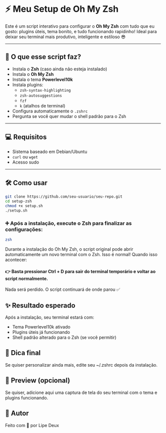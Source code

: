 # ⚡ Meu Setup de Oh My Zsh

Este é um script interativo para configurar o **Oh My Zsh** com tudo que eu gosto: plugins úteis, tema bonito, e tudo funcionando rapidinho! Ideal para deixar seu terminal mais produtivo, inteligente e estiloso 😎

---

## 🚀 O que esse script faz?

- Instala o **Zsh** (caso ainda não esteja instalado)
- Instala o **Oh My Zsh**
- Instala o tema **Powerlevel10k**
- Instala plugins:
  - `zsh-syntax-highlighting`
  - `zsh-autosuggestions`
  - `fzf`
  - `k` (atalhos de terminal)
- Configura automaticamente o `.zshrc`
- Pergunta se você quer mudar o shell padrão para o Zsh

---

## 💻 Requisitos

- Sistema baseado em Debian/Ubuntu
- `curl` ou `wget`
- Acesso sudo

---

## 🛠️ Como usar

```bash
git clone https://github.com/seu-usuario/seu-repo.git
cd setup-zsh
chmod +x setup.sh
./setup.sh
```
### ➕ Após a instalação, execute o Zsh para finalizar as configurações:
```bash
zsh
```

Durante a instalação do Oh My Zsh, o script original pode abrir automaticamente um novo terminal com o Zsh.
Isso é normal! Quando isso acontecer:
#### 👉 Basta pressionar Ctrl + D para sair do terminal temporário e voltar ao script normalmente.
Nada será perdido. O script continuará de onde parou ✅



## ✨ Resultado esperado
Após a instalação, seu terminal estará com:

- Tema Powerlevel10k ativado
- Plugins úteis já funcionando
- Shell padrão alterado para o Zsh (se você permitir)

## 🧼 Dica final
Se quiser personalizar ainda mais, edite seu ~/.zshrc depois da instalação.

## 📸 Preview (opcional)
Se quiser, adicione aqui uma captura de tela do seu terminal com o tema e plugins funcionando.

## 👤 Autor
Feito com 💙 por Lipe Deux